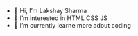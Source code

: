 - 👋 Hi, I’m Lakshay Sharma
- 👀 I’m interested in HTML CSS JS 
- 🌱 I’m currently learne more adout coding


<!---
sharmaji741/sharmaji741 is a ✨ special ✨ repository because its `README.md` (this file) appears on your GitHub profile.
You can click the Preview link to take a look at your changes.
--->
